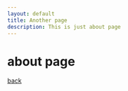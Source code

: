 ```yaml
---
layout: default
title: Another page
description: This is just about page
---
```


# about page
 
[back](./)

